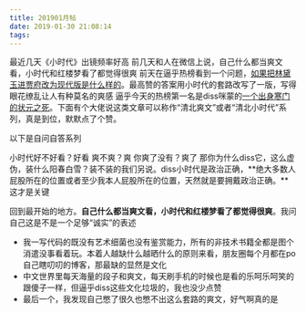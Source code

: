 ```yaml
---
title: 201901月帖
date: 2019-01-30 21:08:14
tags:
---
```



最近几天《小时代》出镜频率好高
前几天和人在微信上说，自己什么都当爽文看，小时代和红楼梦看了都觉得很爽
前天在逼乎热榜看到一个问题，[如果把林黛玉进贾府改为现代版是什么样的](https://www.zhihu.com/question/306942262/answer/562555565)。最高赞的答案用小时代的套路改写了一版，写得眼花缭乱让人有种莫名的爽感
逼乎今天的热榜第一名是diss咪蒙的[一个出身寒门的状元之死](https://www.zhihu.com/question/310675395)。下面有个大佬说这类文章可以称作“清北爽文”或者“清北小时代”系列，真是到位，默默点了个赞。
<!-- more -->

以下是自问自答系列
> 
小时代好不好看？好看
爽不爽？爽
你爽了没有？爽了
那你为什么diss它，这么虚伪，装什么阳春白雪？装不装的我们另说。diss小时代是政治正确，**绝大多数人屁股所在的位置或者至少我本人屁股所在的位置，天然就是要拥戴政治正确。**这才是关键

回到最开始的地方。**自己什么都当爽文看，小时代和红楼梦看了都觉得很爽**。我问自己这是不是一个足够“诚实”的表述
> 
* 我一写代码的既没有艺术细菌也没有鉴赏能力，所有的非技术书籍全都是图个消遣没事看着玩。本着人越缺什么越晒什么的原则来看，朋友圈每个月都在po自己瞎叨叨的博客，那最缺的显然是文化
* 中文世界里每天海量的段子和爽文，每天刷手机的时候也是看的乐呵乐呵笑的跟傻子一样，但逼乎diss这些文化垃圾的，我也没少点赞
* 最后一个，我发现自己憋了很久也憋不出这么套路的爽文，好气啊真的是
